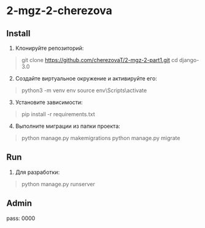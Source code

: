 # 2-mgz-2-cherezova

## Install

1. Клонируйте репозиторий:
>git clone https://github.com/cherezovaT/2-mgz-2-part1.git cd django-3.0
2. Создайте виртуальное окружение и активируйте его:
>python3 -m venv env
source env\Scripts\activate
3. Установите зависимости:
>pip install -r requirements.txt
4. Выполните миграции из папки проекта:
>python manage.py makemigrations
>python manage.py migrate
## Run
1. Для разработки:
>python manage.py runserver

## Admin
pass: 0000

